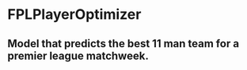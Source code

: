 # FPLPlayerOptimizer
<H2> Model that predicts the best 11 man team for a premier league matchweek. </h2> 
